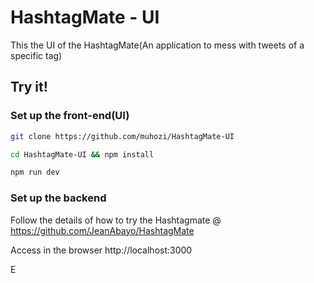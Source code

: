 # HashtagMate - UI

This the UI of the HashtagMate(An application to mess with tweets of a specific tag)



## Try it!

### Set up the front-end(UI)

```sh
git clone https://github.com/muhozi/HashtagMate-UI
```

```sh
cd HashtagMate-UI && npm install
```

```sh
npm run dev
```

### Set up the backend

Follow the details of how to try the Hashtagmate @ https://github.com/JeanAbayo/HashtagMate



Access in the browser http://localhost:3000



E

